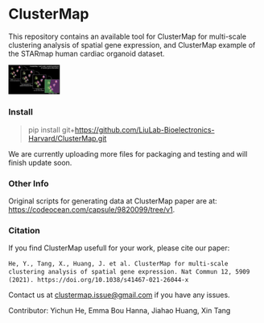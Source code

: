 # ClusterMap

This repository contains an available tool for ClusterMap for multi-scale clustering analysis of spatial gene expression, and ClusterMap example of the STARmap human cardiac organoid dataset.

<img src="./datasets/FeaturedImage.jpg" alt="FeaturedImage" style="zoom:10%;" />

### Install

> pip install git+https://github.com/LiuLab-Bioelectronics-Harvard/ClusterMap.git

We are currently uploading more files for packaging and testing and will finish update soon.



### Other Info

Original scripts for generating data at ClusterMap paper are at: https://codeocean.com/capsule/9820099/tree/v1.



### Citation

If you find ClusterMap usefull for your work, please cite our paper: 

```
He, Y., Tang, X., Huang, J. et al. ClusterMap for multi-scale clustering analysis of spatial gene expression. Nat Commun 12, 5909 (2021). https://doi.org/10.1038/s41467-021-26044-x
```

Contact us at clustermap.issue@gmail.com if you have any issues.


Contributor: Yichun He, Emma Bou Hanna, Jiahao Huang, Xin Tang
